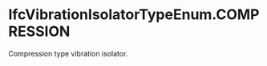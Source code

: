 IfcVibrationIsolatorTypeEnum.COMPRESSION
========================================
Compression type vibration isolator.


